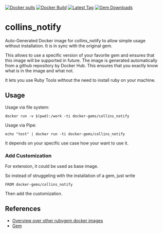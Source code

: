 [![Docker pulls](https://img.shields.io/docker/pulls/rubygem/collins_notify.svg)](https://hub.docker.com/r/rubygem/collins_notify/)
[![Docker Build](https://img.shields.io/docker/automated/rubygem/collins_notify.svg)](https://hub.docker.com/r/rubygem/collins_notify/)
[![Latest Tag](https://img.shields.io/github/tag/docker-rubygem/collins_notify.svg)](https://hub.docker.com/r/rubygem/collins_notify/)
[![Gem Downloads](https://img.shields.io/gem/dt/collins_notify.svg)](https://rubygems.org/gems/collins_notify/)
# collins_notify

Auto-Generated Docker image for collins_notify to allow simple usage without installation.
It is in sync with the original gem.

This allows to use a specific version of your favorite gem and ensures that this image will be supported in future.
The image is generated automatically from a github repository by Docker Hub.
This ensures that you exactly know what is in the image and what not.

It lets you use Ruby Tools without the need to install ruby on your machine.

## Usage

Usage via file system:

`docker run -v $(pwd):/work -ti docker-gems/collins_notify`

Usage via Pipe:

`echo "test" | docker run -ti docker-gems/collins_notify`

It depends on your specific use case how your want to use it.

### Add Customization

For extension, it could be used as base image.

So instead of struggeling with the installation of a gem, just write

`FROM docker-gems/collins_notify`

Then add the customization.

## References

 - [Overview over other rubygem docker images](https://github.com/thinkbot/docker-rubygem)
 - [Gem](https://rubygems.org/gems/collins_notify/)
